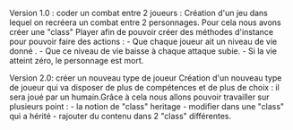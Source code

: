 Version 1.0 : 
coder un combat entre 2 joueurs : Création d'un jeu dans lequel on recréera un combat entre 2 personnages. 
Pour cela nous avons créer une "class" Player afin de pouvoir créer des méthodes d'instance pour pouvoir faire des actions : 
	- Que chaque joueur ait un niveau de vie donné .
	- Que ce niveau de vie baisse à chaque attaque subie.
	- Si la vie atteint zéro, le personnage est mort.




Version 2.0: 
créer un nouveau type de joueur
Création d'un nouveau type de joueur qui va disposer de plus de compétences et de plus de choix : il sera joué par un humain.Grâce à cela nous allons pouvoir travailler sur plusieurs point : 
	- la notion de "class" heritage
	- modifier dans une "class" qui a hérité 
	- rajouter du contenu dans 2 "class" différentes.
	





